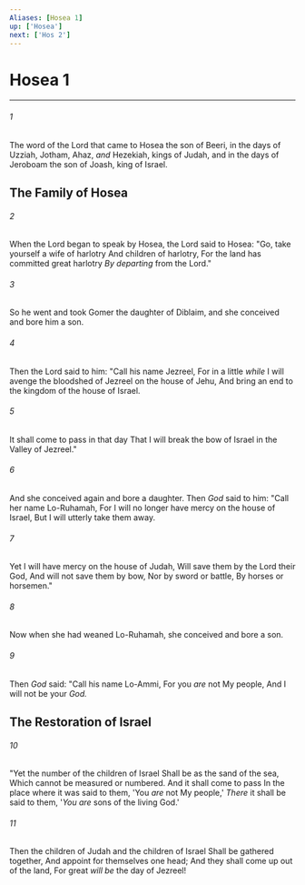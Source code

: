```yaml
---
Aliases: [Hosea 1]
up: ['Hosea']
next: ['Hos 2']
---
```

# Hosea 1

***


###### 1 
The word of the Lord that came to Hosea the son of Beeri, in the days of Uzziah, Jotham, Ahaz, _and_ Hezekiah, kings of Judah, and in the days of Jeroboam the son of Joash, king of Israel.

## The Family of Hosea 

###### 2 
When the Lord began to speak by Hosea, the Lord said to Hosea: "Go, take yourself a wife of harlotry And children of harlotry, For the land has committed great harlotry _By departing_ from the Lord." 

###### 3 
So he went and took Gomer the daughter of Diblaim, and she conceived and bore him a son. 

###### 4 
Then the Lord said to him: "Call his name Jezreel, For in a little _while_ I will avenge the bloodshed of Jezreel on the house of Jehu, And bring an end to the kingdom of the house of Israel. 

###### 5 
It shall come to pass in that day That I will break the bow of Israel in the Valley of Jezreel." 

###### 6 
And she conceived again and bore a daughter. Then _God_ said to him: "Call her name Lo-Ruhamah, For I will no longer have mercy on the house of Israel, But I will utterly take them away. 

###### 7 
Yet I will have mercy on the house of Judah, Will save them by the Lord their God, And will not save them by bow, Nor by sword or battle, By horses or horsemen." 

###### 8 
Now when she had weaned Lo-Ruhamah, she conceived and bore a son. 

###### 9 
Then _God_ said: "Call his name Lo-Ammi, For you _are_ not My people, And I will not be your _God._

## The Restoration of Israel 

###### 10 
"Yet the number of the children of Israel Shall be as the sand of the sea, Which cannot be measured or numbered. And it shall come to pass In the place where it was said to them, 'You _are_ not My people,' _There_ it shall be said to them, '_You are_ sons of the living God.' 

###### 11 
Then the children of Judah and the children of Israel Shall be gathered together, And appoint for themselves one head; And they shall come up out of the land, For great _will be_ the day of Jezreel!
